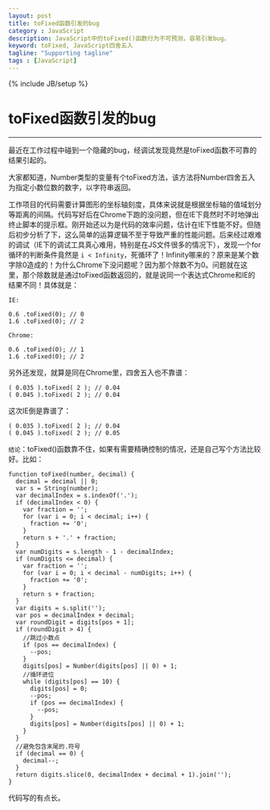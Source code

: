 ```yaml
---
layout: post
title: toFixed函数引发的bug
category : JavaScript
description: JavaScript中的toFixed()函数行为不可预测，容易引发bug。
keyword: toFixed, JavaScript四舍五入
tagline: "Supporting tagline"
tags : [JavaScript]
---
```

{% include JB/setup %}
# toFixed函数引发的bug
---

最近在工作过程中碰到一个隐藏的bug，经调试发现竟然是toFixed函数不可靠的结果引起的。

大家都知道，Number类型的变量有个toFixed方法，该方法将Number四舍五入为指定小数位数的数字，以字符串返回。

工作项目的代码需要计算图形的坐标轴刻度，具体来说就是根据坐标轴的值域划分等距离的间隔。代码写好后在Chrome下跑的没问题，但在IE下竟然时不时地弹出终止脚本的提示框。刚开始还以为是代码的效率问题，估计在IE下性能不好。但随后初步分析了下，这么简单的运算逻辑不至于导致严重的性能问题。后来经过艰难的调试（IE下的调试工具真心难用，特别是在JS文件很多的情况下），发现一个for循环的判断条件竟然是 `i < Infinity`，死循环了！Infinity哪来的？原来是某个数字除0造成的！为什么Chrome下没问题呢？因为那个除数不为0。问题就在这里，那个除数就是通过toFixed函数返回的，就是说同一个表达式Chrome和IE的结果不同！具体就是：

<!--break-->

`IE:`

	0.6 .toFixed(0); // 0
	1.6 .toFixed(0); // 2

`Chrome:`

	0.6 .toFixed(0); // 1
	1.6 .toFixed(0); // 2

另外还发现，就算是同在Chrome里，四舍五入也不靠谱：

	( 0.035 ).toFixed( 2 ); // 0.04
	( 0.045 ).toFixed( 2 ); // 0.04

这次IE倒是靠谱了：

	( 0.035 ).toFixed( 2 ); // 0.04
	( 0.045 ).toFixed( 2 ); // 0.05

`结论`：toFixed()函数靠不住，如果有需要精确控制的情况，还是自己写个方法比较好。比如：

	function toFixed(number, decimal) {
	  decimal = decimal || 0;
	  var s = String(number);
	  var decimalIndex = s.indexOf('.');
	  if (decimalIndex < 0) {
	    var fraction = '';
	    for (var i = 0; i < decimal; i++) {
	      fraction += '0';
	    }
	    return s + '.' + fraction;
	  }
	  var numDigits = s.length - 1 - decimalIndex;
	  if (numDigits <= decimal) {
	    var fraction = '';
	    for (var i = 0; i < decimal - numDigits; i++) {
	      fraction += '0';
	    }
	    return s + fraction;
	  }
	  var digits = s.split('');
	  var pos = decimalIndex + decimal;
	  var roundDigit = digits[pos + 1];
	  if (roundDigit > 4) {
	  	//跳过小数点
	    if (pos == decimalIndex) {
	      --pos;
	    }
	    digits[pos] = Number(digits[pos] || 0) + 1;
	    //循环进位
	    while (digits[pos] == 10) {
	      digits[pos] = 0;
	      --pos;
	      if (pos == decimalIndex) {
	        --pos;
	      }
	      digits[pos] = Number(digits[pos] || 0) + 1;
	    }
	  }
	  //避免包含末尾的.符号
	  if (decimal == 0) {
	    decimal--;
	  }
	  return digits.slice(0, decimalIndex + decimal + 1).join('');
	}

代码写的有点长。